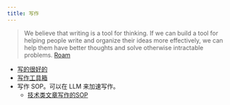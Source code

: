 ```yaml
---
title: 写作
---
```

> We believe that writing is a tool for thinking. If we can build a tool for helping people write and organize their ideas more effectively, we can help them have better thoughts and solve otherwise intractable problems.
> [Roam](../r/roam.md)

* [写的很好的](../e/excellent.md)
* [写作工具箱](./writting-tools.md)
* 写作 SOP。可以在 LLM 来加速写作。
  * [技术类文章写作的SOP](./writing-tech-sop.md)